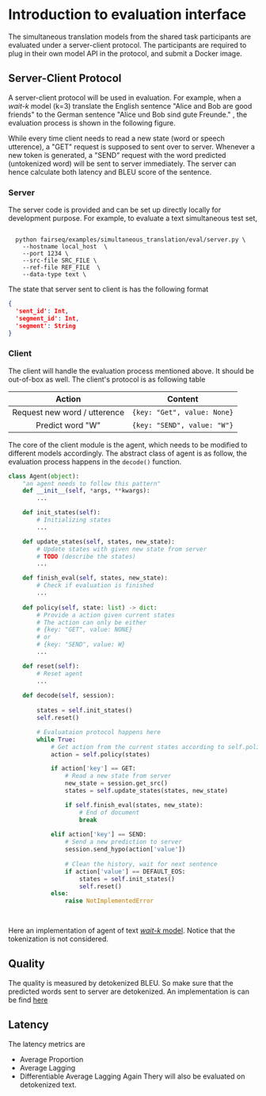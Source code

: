 # Introduction to evaluation interface
The simultaneous translation models from the shared task participants are evaluated under a server-client protocol. The participants are required to plug in their own model API in the protocol, and submit a Docker image.

## Server-Client Protocol
A server-client protocol will be used in evaluation. For example, when a *wait-k* model (k=3) translate the English sentence "Alice and Bob are good friends" to the German sentence "Alice und Bob sind gute Freunde." , the evaluation process is shown in the following figure. 

While every time client needs to read a new state (word or speech utterence), a "GET" request is supposed to sent over to server. Whenever a new token is generated, a "SEND" request with the word predicted (untokenized word) will be sent to server immediately. The server can hence calculate both latency and BLEU score of the sentence.

### Server
The server code is provided and can be set up directly locally for development purpose. For example, to evaluate a text simultaneous test set,

```shell

  python fairseq/examples/simultaneous_translation/eval/server.py \
    --hostname local_host  \
    --port 1234 \
    --src-file SRC_FILE \  
    --ref-file REF_FILE  \  
    --data-type text \
```
The state that server sent to client is has the following format
```json
{
  'sent_id': Int,
  'segment_id': Int,
  'segment': String
}
```

### Client
The client will handle the evaluation process mentioned above. It should be out-of-box as well. The client's protocol is as following table

|Action|Content|
|:---:|:---:|
|Request new word / utterence| ```{key: "Get", value: None}```|
|Predict word "W"| ```{key: "SEND", value: "W"}```|



The core of the client module is the agent, which needs to be modified to different models accordingly. The abstract class of agent is as follow, the evaluation process happens in the `decode()` function. 
```python
class Agent(object):
    "an agent needs to follow this pattern"
    def __init__(self, *args, **kwargs):
        ...

    def init_states(self):
        # Initializing states
        ...

    def update_states(self, states, new_state):
        # Update states with given new state from server
        # TODO (describe the states)
        ...

    def finish_eval(self, states, new_state):
        # Check if evaluation is finished
        ...
    
    def policy(self, state: list) -> dict:
        # Provide a action given current states
        # The action can only be either
        # {key: "GET", value: NONE} 
        # or
        # {key: "SEND", value: W}
        ...

    def reset(self):
        # Reset agent
        ...
        
    def decode(self, session):
        
        states = self.init_states()
        self.reset()      

        # Evaluataion protocol happens here
        while True:
            # Get action from the current states according to self.policy()
            action = self.policy(states)

            if action['key'] == GET:
                # Read a new state from server
                new_state = session.get_src()
                states = self.update_states(states, new_state)

                if self.finish_eval(states, new_state):
                    # End of document
                    break 
                
            elif action['key'] == SEND:
                # Send a new prediction to server
                session.send_hypo(action['value'])
                
                # Clean the history, wait for next sentence
                if action['value'] == DEFAULT_EOS:
                    states = self.init_states() 
                    self.reset()
            else:
                raise NotImplementedError

 
```
Here an implementation of agent of text [*wait-k* model](../eval/agent.py). Notice that the tokenization is not considered.

## Quality
The quality is measured by detokenized BLEU. So make sure that the predicted words sent to server are detokenized. An implementation is can be find [here](../eval/agent.py)

## Latency
The latency metrics are 
* Average Proportion
* Average Lagging
* Differentiable Average Lagging
Again Thery will also be evaluated on detokenized text.

